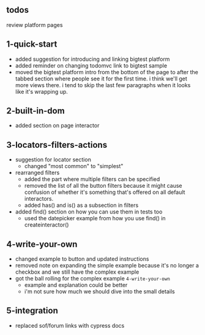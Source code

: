 ## todos
  review platform pages

## 1-quick-start
  - added suggestion for introducing and linking bigtest platform
  - added reminder on changing todomvc link to bigtest sample
  - moved the bigtest platform intro from the bottom of the page to after the tabbed section where people see it for the first time. i think we'll get more views there. i tend to skip the last few paragraphs when it looks like it's wrapping up.

## 2-built-in-dom
  - added section on page interactor

## 3-locators-filters-actions
  - suggestion for locator section
    - changed "most common" to "simplest"
  - rearranged filters
    - added the part where multiple filters can be specified
    - removed the list of all the button filters because it might cause confusion of whether it's something that's offered on all default interactors.
    - added has() and is() as a subsection in filters
  - added find() section on how you can use them in tests too
    - used the datepicker example from how you use find() in createinteractor()

## 4-write-your-own
  - changed example to button and updated instructions
  - removed note on expanding the simple example because it's no longer a checkbox and we still have the complex example
  - got the ball rolling for the complex example `4-write-your-own`
    - example and explanation could be better
    - i'm not sure how much we should dive into the small details

## 5-integration
  - replaced sof/forum links with cypress docs